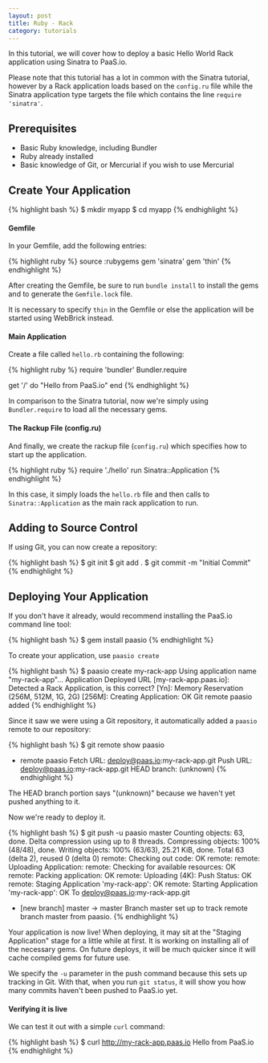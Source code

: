```yaml
---
layout: post
title: Ruby - Rack
category: tutorials
---
```


In this tutorial, we will cover how to deploy a basic Hello World
Rack application using Sinatra to PaaS.io.

Please note that this tutorial has a lot in common with the Sinatra
tutorial, however by a Rack application loads based on the `config.ru`
file while the Sinatra application type targets the file which contains
the line `require 'sinatra'`.

## Prerequisites

* Basic Ruby knowledge, including Bundler
* Ruby already installed
* Basic knowledge of Git, or Mercurial if you wish to use Mercurial

## Create Your Application

{% highlight bash %}
$ mkdir myapp
$ cd myapp
{% endhighlight %}

#### Gemfile

In your Gemfile, add the following entries:

{% highlight ruby %}
source :rubygems
gem 'sinatra'
gem 'thin'
{% endhighlight %}

After creating the Gemfile, be sure to run `bundle install` to install
the gems and to generate the `Gemfile.lock` file.

It is necessary to specify `thin` in the Gemfile or else the application
will be started using WebBrick instead.

#### Main Application

Create a file called `hello.rb` containing the following:

{% highlight ruby %}
require 'bundler'
Bundler.require

get '/' do
   "Hello from PaaS.io"
end
{% endhighlight %}

In comparison to the Sinatra tutorial, now we're simply using
`Bundler.require` to load all the necessary gems.

#### The Rackup File (config.ru)

And finally, we create the rackup file (`config.ru`) which specifies how
to start up the application.

{% highlight ruby %}
require './hello'
run Sinatra::Application
{% endhighlight %}

In this case, it simply loads the `hello.rb` file and then calls to
`Sinatra::Application` as the main rack application to run.

## Adding to Source Control

If using Git, you can now create a repository:

{% highlight bash %}
$ git init
$ git add .
$ git commit -m "Initial Commit"
{% endhighlight %}

## Deploying Your Application

If you don't have it already, would recommend installing the PaaS.io
command line tool:

{% highlight bash %}
$ gem install paasio
{% endhighlight %}

To create your application, use `paasio create`

{% highlight bash %}
$ paasio create my-rack-app
Using application name "my-rack-app"...
Application Deployed URL [my-rack-app.paas.io]:
Detected a Rack Application, is this correct? [Yn]:
Memory Reservation (256M, 512M, 1G, 2G) [256M]:
Creating Application: OK
Git remote paasio added
{% endhighlight %}

Since it saw we were using a Git
repository, it automatically added a `paasio` remote to our repository:

{% highlight bash %}
$ git remote show paasio
* remote paasio
  Fetch URL: deploy@paas.io:my-rack-app.git
  Push  URL: deploy@paas.io:my-rack-app.git
  HEAD branch: (unknown)
{% endhighlight %}

The HEAD branch portion says "(unknown)" because we haven't yet pushed
anything to it.

Now we're ready to deploy it.

{% highlight bash %}
$ git push -u paasio master
Counting objects: 63, done.
Delta compression using up to 8 threads.
Compressing objects: 100% (48/48), done.
Writing objects: 100% (63/63), 25.21 KiB, done.
Total 63 (delta 2), reused 0 (delta 0)
remote: Checking out code: OK
remote:
remote: Uploading Application:
remote:   Checking for available resources: OK
remote:   Packing application: OK
remote:   Uploading (4K): Push Status: OK
remote: Staging Application 'my-rack-app': OK
remote: Starting Application 'my-rack-app': OK
To deploy@paas.io:my-rack-app.git
 * [new branch]      master -> master
Branch master set up to track remote branch master from paasio.
{% endhighlight %}

Your application is now live! When deploying, it may sit at the "Staging
Application" stage for a little while at first.  It is working on
installing all of the necessary gems. On future deploys, it will be much
quicker since it will cache compiled gems for future use.

We specify the `-u` parameter in the push command because this sets up
tracking in Git. With that, when you run `git status`, it will show you
how many commits haven't been pushed to PaaS.io yet.

#### Verifying it is live

We can test it out with a simple `curl` command:

{% highlight bash %}
$ curl http://my-rack-app.paas.io
Hello from PaaS.io
{% endhighlight %}

